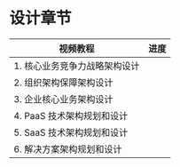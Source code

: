 # 设计章节

| 视频教程                      | 进度 |
| ----------------------------- | ---- |
| 1. 核心业务竞争力战略架构设计 |      |
| 2. 组织架构保障架构设计       |      |
| 3. 企业核心业务架构设计       |      |
| 4. PaaS 技术架构规划和设计    |      |
| 5. SaaS 技术架构规划和设计    |      |
| 6. 解决方案架构规划和设计     |      |
